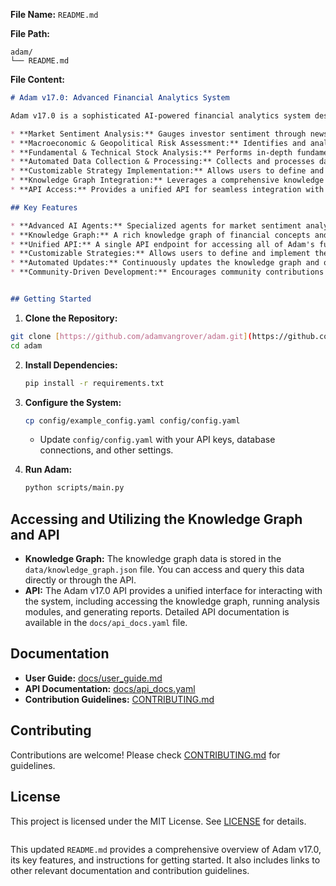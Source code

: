 **File Name:** `README.md`

**File Path:**

```
adam/
└── README.md
```

**File Content:**

````markdown
# Adam v17.0: Advanced Financial Analytics System

Adam v17.0 is a sophisticated AI-powered financial analytics system designed to provide comprehensive insights and strategic guidance for investors, analysts, and researchers. Built on a foundation of cutting-edge AI and a rich knowledge graph, Adam delivers:

* **Market Sentiment Analysis:** Gauges investor sentiment through news articles, social media, and financial forums.
* **Macroeconomic & Geopolitical Risk Assessment:** Identifies and analyzes macroeconomic and geopolitical risks and their potential impact on financial markets.
* **Fundamental & Technical Stock Analysis:** Performs in-depth fundamental and technical analysis of stocks and other financial instruments.
* **Automated Data Collection & Processing:** Collects and processes data from various sources, including financial APIs, databases, and public filings.
* **Customizable Strategy Implementation:** Allows users to define and implement their own investment strategies based on Adam's insights.
* **Knowledge Graph Integration:** Leverages a comprehensive knowledge graph of financial concepts and relationships to enhance analysis and decision-making.
* **API Access:** Provides a unified API for seamless integration with other systems and data sources.

## Key Features

* **Advanced AI Agents:** Specialized agents for market sentiment analysis, macroeconomic analysis, geopolitical risk assessment, fundamental analysis, technical analysis, and more.
* **Knowledge Graph:** A rich knowledge graph of financial concepts and relationships, enabling deeper insights and context-aware analysis.
* **Unified API:** A single API endpoint for accessing all of Adam's functionalities and data.
* **Customizable Strategies:** Allows users to define and implement their own investment strategies based on Adam's insights.
* **Automated Updates:** Continuously updates the knowledge graph and other data sources to ensure accuracy and relevance.
* **Community-Driven Development:** Encourages community contributions and feedback to enhance Adam's capabilities.


## Getting Started

````

1.  **Clone the Repository:**

   ```bash
   git clone [https://github.com/adamvangrover/adam.git](https://github.com/adamvangrover/adam.git)
   cd adam
````

2.  **Install Dependencies:**

    ```bash
    pip install -r requirements.txt
    ```

3.  **Configure the System:**

    ```bash
    cp config/example_config.yaml config/config.yaml
    ```

      * Update `config/config.yaml` with your API keys, database connections, and other settings.

4.  **Run Adam:**

    ```bash
    python scripts/main.py
    ```

## Accessing and Utilizing the Knowledge Graph and API

  * **Knowledge Graph:** The knowledge graph data is stored in the `data/knowledge_graph.json` file. You can access and query this data directly or through the API.
  * **API:** The Adam v17.0 API provides a unified interface for interacting with the system, including accessing the knowledge graph, running analysis modules, and generating reports. Detailed API documentation is available in the `docs/api_docs.yaml` file.

## Documentation

  * **User Guide:** [docs/user\_guide.md](docs/user_guide.md)
  * **API Documentation:** [docs/api\_docs.yaml](docs/api_docs.yaml)
  * **Contribution Guidelines:** [CONTRIBUTING.md](https://www.google.com/url?sa=E&source=gmail&q=CONTRIBUTING.md)

## Contributing

Contributions are welcome\! Please check [CONTRIBUTING.md](https://www.google.com/url?sa=E&source=gmail&q=CONTRIBUTING.md) for guidelines.

## License

This project is licensed under the MIT License. See [LICENSE](LICENSE) for details.

```
```



This updated `README.md` provides a comprehensive overview of Adam v17.0, its key features, and instructions for getting started. It also includes links to other relevant documentation and contribution guidelines.

```
